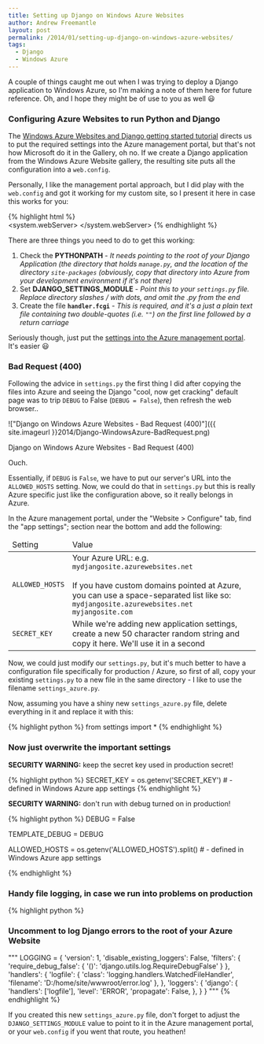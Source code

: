 ```yaml
---
title: Setting up Django on Windows Azure Websites
author: Andrew Freemantle
layout: post
permalink: /2014/01/setting-up-django-on-windows-azure-websites/
tags:
  - Django
  - Windows Azure
---
```

A couple of things caught me out when I was trying to deploy a Django application to Windows Azure, so I'm making a note of them here for future reference. Oh, and I hope they might be of use to you as well :smiley:

### Configuring Azure Websites to run Python and Django

The [Windows Azure Websites and Django getting started tutorial](http://www.windowsazure.com/en-us/documentation/articles/web-sites-python-create-deploy-django-app/#web-site-configuration) directs us to put the required settings into the Azure management portal, but that's not how Microsoft do it in the Gallery, oh no. If we create a Django application from the Windows Azure Website gallery, the resulting site puts all the configuration into a `web.config`.

Personally, I like the management portal approach, but I did play with the `web.config` and got it working for my custom site, so I present it here in case this works for you:

{% highlight html %}
<configuration>
  <appSettings>
    <add key="PYTHONPATH" value="D:\home\site\wwwroot;D:\home\site\wwwroot\site-packages" />
    <add key="WSGI_HANDLER" value="django.core.handlers.wsgi.WSGIHandler()" />
    <add key="DJANGO_SETTINGS_MODULE" value="{django-app-name}.settings" />   
  </appSettings>
  <system.webServer>
    <handlers>
      <add name="Python_FastCGI"
           path="handler.fcgi"
           verb="\*"
           modules="FastCgiModule"
           scriptProcessor="D:\Python27\python.exe|D:\Python27\Scripts\wfastcgi.py"
           resourceType="Either"
           requireAccess="Script" />
    </handlers>
    <rewrite>
      <rules>
        <rule name="Django Application" stopProcessing="true">
          <match url="(.*)" ignoreCase="false" />
          <conditions>
            <add input="{REQUEST_FILENAME}" matchType="IsFile" negate="true" />
          </conditions>
          <action type="Rewrite" url="handler.fcgi/{R:1}" appendQueryString="false" />
        </rule>
      </rules>
    </rewrite>
  </system.webServer>
</configuration>
{% endhighlight %}  

There are three things you need to do to get this working:

 1. Check the **PYTHONPATH** - *It needs pointing to the root of your Django Application (the directory that holds `manage.py`, and the location of the directory `site-packages` (obviously, copy that directory into Azure from your development environment if it's not there)*
 2.  Set **DJANGO\_SETTINGS\_MODULE** - *Point this to your `settings.py` file. Replace directory slashes / with dots, and omit the .py from the end*
 3. Create the file **`handler.fcgi`** - *This is required, and it's a just a plain text file containing two double-quotes (i.e. `""`) on the first line followed by a return carriage*

Seriously though, just put the [settings into the Azure management portal](http://www.windowsazure.com/en-us/documentation/articles/web-sites-python-create-deploy-django-app/#web-site-configuration). It's easier :smiley:

### Bad Request (400)

Following the advice in `settings.py` the first thing I did after copying the files into Azure and seeing the Django "cool, now get cracking" default page was to trip `DEBUG` to False (`DEBUG = False`), then refresh the web browser..

!["Django on Windows Azure Websites - Bad Request (400)"]({{ site.imageurl }}2014/Django-WindowsAzure-BadRequest.png)  
<p class="wp-caption-text">Django on Windows Azure Websites - Bad Request (400)</p>

Ouch.

Essentially, if `DEBUG` is `False`, we have to put our server's URL into the `ALLOWED_HOSTS` setting. Now, we could do that in `settings.py` but this is really Azure specific just like the configuration above, so it really belongs in Azure.

In the Azure management portal, under the "Website > Configure" tab, find the "app settings"; section near the bottom and add the following:

<table class="table">
  <thead>
    <tr>
      <td>Setting</td>
      <td>Value</td>
    </tr>
  </thead>
  <tbody>
    <tr>
      <td><code>ALLOWED_HOSTS</code></td>
      <td>Your Azure URL: e.g. <code>mydjangosite.azurewebsites.net</code>
      <br /><br />If you have custom domains pointed at Azure, you can use a space-separated list like so: <code>mydjangosite.azurewebsites.net myjangosite.com</code></td>
    </tr> 
    <tr>
      <td><code>SECRET_KEY</code></td>
      <td>While we're adding new application settings, create a new 50 character random string and copy it here. We'll use it in a second
      </td>
    </tr>
  </tbody>
</table> 
        

Now, we could just modify our `settings.py`, but it's much better to have a configuration file specifically for production / Azure, so first of all, copy your existing `settings.py` to a new file in the same directory - I like to use the filename `settings_azure.py`.

Now, assuming you have a shiny new `settings_azure.py` file, delete everything in it and replace it with this:
        
{% highlight python %}
from settings import *
{% endhighlight %}

### Now just overwrite the important settings

<span class="text-warning"><strong>SECURITY WARNING:</strong> keep the secret key used in production secret!</span>

{% highlight python %}
SECRET_KEY = os.getenv('SECRET_KEY')  #  - defined in Windows Azure app settings
{% endhighlight %}

<span class="text-warning"><strong>SECURITY WARNING:</strong> don't run with debug turned on in production!</span>

{% highlight python %}
DEBUG = False

TEMPLATE_DEBUG = DEBUG

ALLOWED_HOSTS = os.getenv('ALLOWED_HOSTS').split()  #  - defined in Windows Azure app settings

{% endhighlight %}


### Handy file logging, in case we run into problems on production

{% highlight python %}
### Uncomment to log Django errors to the root of your Azure Website
"""
LOGGING = {
  'version': 1,
  'disable_existing_loggers': False,
  'filters': {
    'require_debug_false': {
      '()': 'django.utils.log.RequireDebugFalse'
    }
  },
  'handlers': {
    'logfile': {
      'class': 'logging.handlers.WatchedFileHandler',
      'filename': 'D:/home/site/wwwroot/error.log'
    },
  },
  'loggers': {
    'django': {
      'handlers': ['logfile'],
      'level': 'ERROR',
      'propagate': False,
    },
  }
}
"""
{% endhighlight %}
        
If you created this new `settings_azure.py` file, don't forget to adjust the `DJANGO_SETTINGS_MODULE` value to point to it in the Azure management portal, or your `web.config` if you went that route, you heathen!

